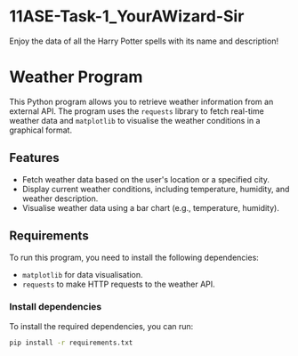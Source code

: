 # 11ASE-Task-1_YourAWizard-Sir
Enjoy the data of all the Harry Potter spells with its name and description! 



# Weather Program

This Python program allows you to retrieve weather information from an external API. The program uses the `requests` library to fetch real-time weather data and `matplotlib` to visualise the weather conditions in a graphical format.

## Features
- Fetch weather data based on the user's location or a specified city.
- Display current weather conditions, including temperature, humidity, and weather description.
- Visualise weather data using a bar chart (e.g., temperature, humidity).

## Requirements
To run this program, you need to install the following dependencies:

- `matplotlib` for data visualisation.
- `requests` to make HTTP requests to the weather API.

### Install dependencies
To install the required dependencies, you can run:

```bash
pip install -r requirements.txt
